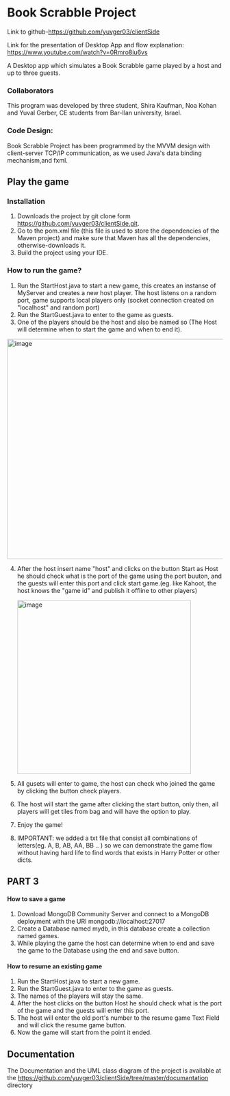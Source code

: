 # Book Scrabble Project 
Link to github-https://github.com/yuvger03/clientSide

Link for the presentation of Desktop App and flow explanation: https://www.youtube.com/watch?v=0Rmro8iu6vs

A Desktop app which simulates a Book Scrabble game played by a host and up to three guests.

### Collaborators
This program was developed by three student, Shira Kaufman, Noa Kohan and Yuval Gerber, CE students from Bar-Ilan university, Israel.

### Code Design:
Book Scrabble Project has been programmed by the MVVM design with client-server TCP/IP communication, as we used Java's data binding mechanism,and fxml.


## Play the game

### Installation
1. Downloads the project by git clone form https://github.com/yuvger03/clientSide.git.
2. Go to the pom.xml file (this file is used to store the dependencies of the Maven project) and make sure that Maven has all the dependencies, otherwise-downloads it.
3. Build the project using your IDE.

### How to run the game?
1. Run the StartHost.java to start a new game, this creates an instanse of MyServer and creates a new host player.
The host listens on a random port, game supports local players only (socket connection created on "localhost" and random port)
2. Run the StartGuest.java to enter to the game as guests.
3. One of the players should be the host and also be named so (The Host will determine when to start the game and when to end it).
  
<img width="513" alt="image" src="https://github.com/yuvger03/clientSide/assets/56202649/7ea44fca-429e-4424-bfc7-741a55cee71e">

4. After the host insert name "host" and clicks on the button Start as Host he should check what is the port of the game using the port buuton,
   and the guests will enter this port and click start game.(eg. like Kahoot, the host knows the "game id" and publish it offline to other players)
   
   <img width="405" alt="image" src="https://github.com/yuvger03/clientSide/assets/56202649/e957802e-2352-4b30-bcbf-3e7f0559ca02">

5.  All gusets will enter to game, the host can check who joined the game by clicking the button check players.
6.  The host will start the game after clicking the start button, only then, all players will get tiles from bag and will have the option to play.
7.  Enjoy the game!
8.  IMPORTANT: we added a txt file that consist all combinations of letters(eg. A, B, AB, AA, BB .. ) so we can demonstrate the game flow without having hard life to find words that exists in Harry Potter or other dicts.


## PART 3
#### How to save a game
1. Download MongoDB Community Server and connect to a MongoDB deployment with the URI mongodb://localhost:27017
2. Create a Database named mydb, in this database create a collection named games.
3. While playing the game the host can determine when to end and save the game to the Database using the end and save button.



#### How to resume an existing game
1. Run the StartHost.java to start a new game.
2. Run the StartGuest.java to enter to the game as guests.
3. The names of the players will stay the same.
4. After the host clicks on the button Host he should check what is the port of the game
   and the guests will enter this port.
5. The host will enter the old port's number to the resume game Text Field and will click the resume game button.
6. Now the game will start from the point it ended.

## Documentation

The Documentation and the UML class diagram of the project is available at the https://github.com/yuvger03/clientSide/tree/master/documantation directory
